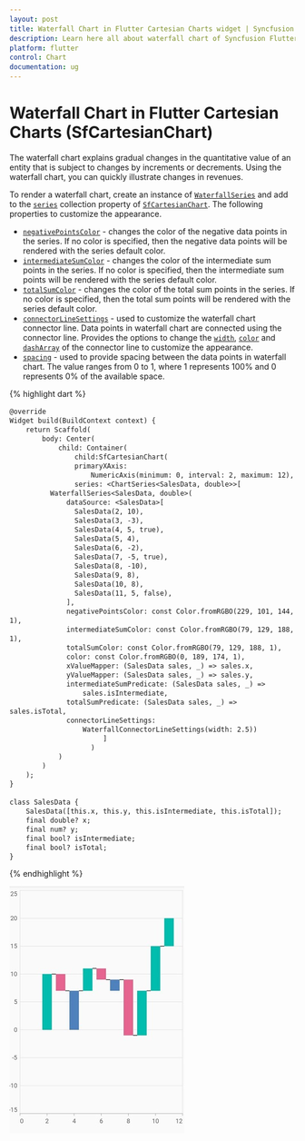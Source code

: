 ```yaml
---
layout: post
title: Waterfall Chart in Flutter Cartesian Charts widget | Syncfusion 
description: Learn here all about waterfall chart of Syncfusion Flutter Cartesian Charts (SfCartesianChart) widget and more.
platform: flutter
control: Chart
documentation: ug
---
```


# Waterfall Chart in Flutter Cartesian Charts (SfCartesianChart)

The waterfall chart explains gradual changes in the quantitative value of an entity that is subject to changes by increments or decrements. Using the waterfall chart, you can quickly illustrate changes in revenues.

To render a waterfall chart, create an instance of [`WaterfallSeries`](https://pub.dev/documentation/syncfusion_flutter_charts/latest/charts/WaterfallSeries-class.html) and add to the [`series`](https://pub.dev/documentation/syncfusion_flutter_charts/latest/charts/SfCartesianChart/series.html) collection property of [`SfCartesianChart`](https://pub.dev/documentation/syncfusion_flutter_charts/latest/charts/SfCartesianChart/SfCartesianChart.html). The following properties to customize the appearance.

* [`negativePointsColor`](https://pub.dev/documentation/syncfusion_flutter_charts/latest/charts/WaterfallSeries/negativePointsColor.html) - changes the color of the negative data points in the series. If no color is specified, then the negative data points will be rendered with the series default color.
* [`intermediateSumColor`](https://pub.dev/documentation/syncfusion_flutter_charts/latest/charts/WaterfallSeries/intermediateSumColor.html) - changes the color of the intermediate sum points in the series. If no color is specified, then the intermediate sum points will be rendered with the series default color.
* [`totalSumColor`](https://pub.dev/documentation/syncfusion_flutter_charts/latest/charts/WaterfallSeries/totalSumColor.html) - changes the color of the total sum points in the series. If no color is specified, then the total sum points will be rendered with the series default color.
* [`connectorLineSettings`](https://pub.dev/documentation/syncfusion_flutter_charts/latest/charts/WaterfallSeries/connectorLineSettings.html) - used to customize the waterfall chart connector line. Data points in waterfall chart are connected using the connector line. Provides the options to change the [`width`](https://pub.dev/documentation/syncfusion_flutter_charts/latest/charts/ConnectorLineSettings/width.html), [`color`](https://pub.dev/documentation/syncfusion_flutter_charts/latest/charts/ConnectorLineSettings/color.html) and [`dashArray`](https://pub.dev/documentation/syncfusion_flutter_charts/latest/charts/WaterfallConnectorLineSettings/dashArray.html) of the connector line to customize the appearance.
* [`spacing`](https://pub.dev/documentation/syncfusion_flutter_charts/latest/charts/WaterfallSeries/spacing.html) - used to provide spacing between the data points in waterfall chart. The value ranges from 0 to 1, where 1 represents 100% and 0 represents 0% of the available space.

{% highlight dart %}

    @override
    Widget build(BuildContext context) {
        return Scaffold(
            body: Center(
                child: Container(
                    child:SfCartesianChart(
                    primaryXAxis:
                        NumericAxis(minimum: 0, interval: 2, maximum: 12),
                    series: <ChartSeries<SalesData, double>>[
              WaterfallSeries<SalesData, double>(
                  dataSource: <SalesData>[
                    SalesData(2, 10),
                    SalesData(3, -3),
                    SalesData(4, 5, true),
                    SalesData(5, 4),
                    SalesData(6, -2),
                    SalesData(7, -5, true),
                    SalesData(8, -10),
                    SalesData(9, 8),
                    SalesData(10, 8),
                    SalesData(11, 5, false),
                  ],
                  negativePointsColor: const Color.fromRGBO(229, 101, 144, 1),
                  intermediateSumColor: const Color.fromRGBO(79, 129, 188, 1),
                  totalSumColor: const Color.fromRGBO(79, 129, 188, 1),
                  color: const Color.fromRGBO(0, 189, 174, 1),
                  xValueMapper: (SalesData sales, _) => sales.x,
                  yValueMapper: (SalesData sales, _) => sales.y,
                  intermediateSumPredicate: (SalesData sales, _) =>
                      sales.isIntermediate,
                  totalSumPredicate: (SalesData sales, _) => sales.isTotal,
                  connectorLineSettings:
                      WaterfallConnectorLineSettings(width: 2.5))
                           ]
                        )
                )
            )   
        );
    }

    class SalesData {
        SalesData([this.x, this.y, this.isIntermediate, this.isTotal]);
        final double? x;
        final num? y;
        final bool? isIntermediate;
        final bool? isTotal;
    }

{% endhighlight %}

![waterfall_chart](cartesian-chart-types-images/waterfall_series.png)
